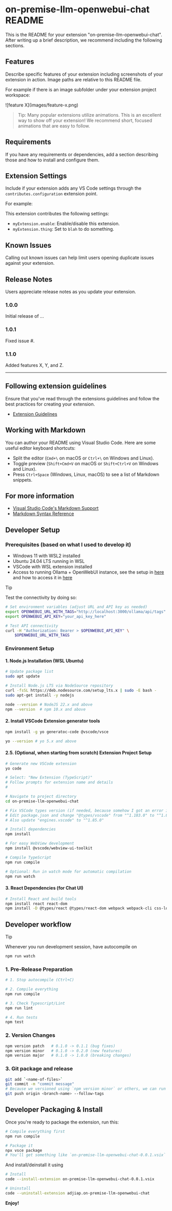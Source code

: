 # on-premise-llm-openwebui-chat README

This is the README for your extension "on-premise-llm-openwebui-chat". After writing up a brief description, we recommend including the following sections.

## Features

Describe specific features of your extension including screenshots of your extension in action. Image paths are relative to this README file.

For example if there is an image subfolder under your extension project workspace:

\!\[feature X\]\(images/feature-x.png\)

> Tip: Many popular extensions utilize animations. This is an excellent way to show off your extension! We recommend short, focused animations that are easy to follow.

## Requirements

If you have any requirements or dependencies, add a section describing those and how to install and configure them.

## Extension Settings

Include if your extension adds any VS Code settings through the `contributes.configuration` extension point.

For example:

This extension contributes the following settings:

* `myExtension.enable`: Enable/disable this extension.
* `myExtension.thing`: Set to `blah` to do something.

## Known Issues

Calling out known issues can help limit users opening duplicate issues against your extension.

## Release Notes

Users appreciate release notes as you update your extension.

### 1.0.0

Initial release of ...

### 1.0.1

Fixed issue #.

### 1.1.0

Added features X, Y, and Z.

---

## Following extension guidelines

Ensure that you've read through the extensions guidelines and follow the best practices for creating your extension.

* [Extension Guidelines](https://code.visualstudio.com/api/references/extension-guidelines)

## Working with Markdown

You can author your README using Visual Studio Code. Here are some useful editor keyboard shortcuts:

* Split the editor (`Cmd+\` on macOS or `Ctrl+\` on Windows and Linux).
* Toggle preview (`Shift+Cmd+V` on macOS or `Shift+Ctrl+V` on Windows and Linux).
* Press `Ctrl+Space` (Windows, Linux, macOS) to see a list of Markdown snippets.

## For more information

* [Visual Studio Code's Markdown Support](http://code.visualstudio.com/docs/languages/markdown)
* [Markdown Syntax Reference](https://help.github.com/articles/markdown-basics/)

## Developer Setup

### Prerequisites (based on what I used to develop it)
- Windows 11 with WSL2 installed
- Ubuntu 24.04 LTS running in WSL
- VSCode with WSL extension installed
- Access to running Ollama + OpenWebUI instance, see the setup in [here](https://github.com/adjiap/on-premise-llm-infrastructure-setup) and how to access it in [here](https://github.com/adjiap/local-ollama-powershell-wrapper-api)

> [!TIP]
> Test the connectivity by doing so:
> 
> ```sh
> # Set environment variables (adjust URL and API key as needed)
> export OPENWEBUI_URL_WITH_TAGS="http://localhost:3000/ollama/api/tags"
> export OPENWEBUI_API_KEY="your_api_key_here"
>
> # Test API connectivity
> curl -H "Authorization: Bearer > $OPENWEBUI_API_KEY" \
>     $OPENWEBUI_URL_WITH_TAGS
> ```


### Environment Setup

#### 1. Node.js Installation (WSL Ubuntu)

```bash
# Update package list
sudo apt update

# Install Node.js LTS via NodeSource repository
curl -fsSL https://deb.nodesource.com/setup_lts.x | sudo -E bash -
sudo apt-get install -y nodejs

node --version # NodeJS 22.x and above
npm --version  # npm 10.x and above
```

#### 2. Install VSCode Extension generator tools

```sh
npm install -g yo generatoc-code @vscode/vsce

yo --version # yo 5.x and above
```

#### 2.5. (Optional, when starting from scratch) Extension Project Setup

```sh
# Generate new VSCode extension
yo code

# Select: "New Extension (TypeScript)"
# Follow prompts for extension name and details
# 

# Navigate to project directory
cd on-premise-llm-openwebui-chat

# Fix VSCode types version (if needed, because somehow I got an error if I didn't)
# Edit package.json and change "@types/vscode" from "^1.103.0" to "^1.85.0"
# Also update "engines.vscode" to "^1.85.0"

# Install dependencies
npm install

# For easy WebView development
npm install @vscode/webview-ui-toolkit 

# Compile TypeScript
npm run compile

# Optional: Run in watch mode for automatic compilation
npm run watch
```

#### 3. React Dependencies (for Chat UI)

```sh
# Install React and build tools
npm install react react-dom
npm install -D @types/react @types/react-dom webpack webpack-cli css-loader style-loader ts-loader html-webpack-plugin
```

## Developer workflow

> [!TIP]
> Whenever you run development session, have autocompile on
> ```sh
> npm run watch
> ```

### 1. Pre-Release Preparation

```sh
# 1. Stop autocompile (Ctrl+C)

# 2. Compile everything
npm run compile

# 3. Check Typescript/Lint
npm run lint

# 4. Run tests
npm test
```

### 2. Version Changes

```sh
npm version patch   # 0.1.0 -> 0.1.1 (bug fixes)
npm version minor   # 0.1.0 -> 0.2.0 (new features)
npm version major   # 0.1.0 -> 1.0.0 (breaking changes)
```

### 3. Git package and release

```sh
git add `<name-of-files>`
git commit -m "commit message"
# Because we versioned using `npm version minor` or others, we can run this.
git push origin <branch-name> --follow-tags 
```

## Developer Packaging & Install

Once you're ready to package the extension, run this:

```sh
# Compile everything first
npm run compile

# Package it 
npx vsce package
# You'll get something like `on-premise-llm-openwebui-chat-0.0.1.vsix`
```

And install/deinstall it using

```sh
# Install
code --install-extension on-premise-llm-openwebui-chat-0.0.1.vsix

# Uninstall
code --uninstall-extension adjiap.on-premise-llm-openwebui-chat
```

**Enjoy!**
